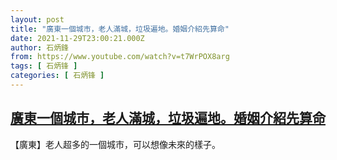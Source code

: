 ```yaml
---
layout: post
title: "廣東一個城市，老人滿城，垃圾遍地。婚姻介紹先算命"
date: 2021-11-29T23:00:21.000Z
author: 石炳鋒
from: https://www.youtube.com/watch?v=t7WrPOX8arg
tags: [ 石炳锋 ]
categories: [ 石炳锋 ]
---
```

<!--1638226821000-->
[廣東一個城市，老人滿城，垃圾遍地。婚姻介紹先算命](https://www.youtube.com/watch?v=t7WrPOX8arg)
------

<div>
【廣東】老人超多的一個城市，可以想像未來的樣子。
</div>
